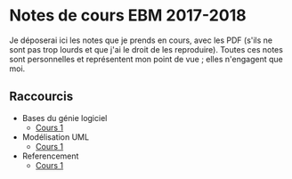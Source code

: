 Notes de cours EBM 2017-2018
============================

Je déposerai ici les notes que je prends en cours, avec les PDF (s'ils ne sont pas trop lourds et que j'ai le droit de les reproduire).
Toutes ces notes sont personnelles et représentent mon point de vue ; elles n'engagent que moi.

## Raccourcis

- Bases du génie logiciel
  - [Cours 1](BasesDuGenieLogiciel/Cours1.md)
- Modélisation UML
  - [Cours 1](ModelisationUML/Cours1.md)
- Referencement
  - [Cours 1](Referencement/Cours1.md)
